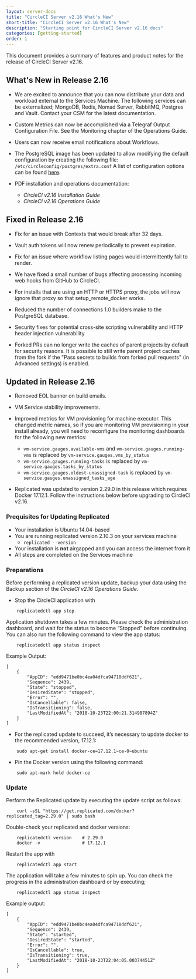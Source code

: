 ```yaml
---
layout: server-docs
title: "CircleCI Server v2.16 What's New"
short-title: "CircleCI Server v2.16 What's New"
description: "Starting point for CircleCI Server v2.16 docs"
categories: [getting-started]
order: 1
---
```


This document provides a summary of features and product notes for the release of CircleCI Server v2.16.

## What's New in Release 2.16

- We are excited to announce that you can now distribute your data and workload external to the Services Machine. The following services can be externalized; MongoDB, Redis, Nomad Server, RabbitMQ, Postgres and Vault. Contact your CSM for the latest documentation.

- Custom Metrics can now be accomplished via a Telegraf Output Configuration File. See the Monitoring chapter of the Operations Guide. 

- Users can now receive email notifications about Workflows.

- The PostgreSQL image has been updated to allow modifying the default configuration by creating the following file: `/etc/circleconfig/postgres/extra.conf`  A list of configuration options can be found [here](https://github.com/circleci/postgres-docker/blob/da250f226be17afdde923c08f2af6fe63ceec99e/postgresql.conf).

- PDF installation and operations documentation:
   - *CircleCI v2.16 Installation Guide*
   - *CircleCI v2.16 Operations Guide*

## Fixed in Release 2.16

- Fix for an issue with Contexts that would break after 32 days.

- Vault auth tokens will now renew periodically to prevent expiration.

- Fix for an issue where workflow listing pages would intermittently fail to render.

- We have fixed a small number of bugs affecting processing incoming web hooks from GitHub to CircleCI.

- For installs that are using an HTTP or HTTPS proxy, the jobs will now ignore that proxy so that setup_remote_docker works.

- Reduced the number of connections 1.0 builders make to the PostgreSQL database.

- Security fixes for potential cross-site scripting vulnerability and HTTP header injection vulnerability

- Forked PRs can no longer write the caches of parent projects by default for security reasons. It is possible to still write parent project caches from the fork if the "Pass secrets to builds from forked pull requests" (in Advanced settings) is enabled.


## Updated in Release 2.16

- Removed EOL banner on build emails.

- VM Service stability improvements.

- Improved metrics for VM provisioning for machine executor. This changed metric names, so if you are monitoring VM provisioning in your install already, you will need to reconfigure the monitoring dashboards for the following new metrics:
    - `vm-service.gauges.available-vms` and `vm-service.gauges.running-vms` is replaced by `vm-service.gauges.vms_by_status`
    - `vm-service.gauges.running-tasks` is replaced by `vm-service.gauges.tasks_by_status`
    - `vm-service.gauges.oldest-unassigned-task` is replaced by `vm-service.gauges.unassigned_tasks_age`

- Replicated was updated to version 2.29.0 in this release which requires Docker 17.12.1. Follow the instructions below before upgrading to CircleCI v2.16.

### Prequisites for Updating Replicated

- Your installation is Ubuntu 14.04-based
- You are running replicated version 2.10.3 on your services machine
  - `replicated --version`
- Your installation is **not** airgapped and you can access the internet from it
- All steps are completed on the Services machine

### Preparations

Before performing a replicated version update, backup your data using the Backup section of the *CircleCI v2.16 Operations Guide*.

- Stop the CircleCI application with

```
    replicatedctl app stop
```

Application shutdown takes a few minutes. Please check the administration dashboard, and wait for the status to become “Stopped” before continuing. You can also run the following command to view the app status:

```
    replicatedctl app status inspect
```

Example Output:
```
[
    {
        "AppID": "edd9471be0bc4ea04dfca94718ddf621",
        "Sequence": 2439,
        "State": "stopped",
        "DesiredState": "stopped",
        "Error": "",
        "IsCancellable": false,
        "IsTransitioning": false,
        "LastModifiedAt": "2018-10-23T22:00:21.314987894Z"
    }
]
```

- For the replicated update to succeed, it’s necessary to update docker to the recommended version, 17.12.1:

```
    sudo apt-get install docker-ce=17.12.1~ce-0~ubuntu
```

- Pin the Docker version using the following command:

```
    sudo apt-mark hold docker-ce
```

### Update

Perform the Replicated update by executing the update script as follows:

```
    curl -sSL "https://get.replicated.com/docker?replicated_tag=2.29.0" | sudo bash
```

Double-check your replicated and docker versions:

```
    replicatedctl version    # 2.29.0
    docker -v                # 17.12.1
```

Restart the app with

```
    replicatedctl app start
```

The application will take a few minutes to spin up. You can check the progress in the administration dashboard or by executing;

```
    replicatedctl app status inspect
```

Example output:
```
[
    {
        "AppID": "edd9471be0bc4ea04dfca94718ddf621",
        "Sequence": 2439,
        "State": "started",
        "DesiredState": "started",
        "Error": "",
        "IsCancellable": true,
        "IsTransitioning": true,
        "LastModifiedAt": "2018-10-23T22:04:05.00374451Z"
    }
]
```
